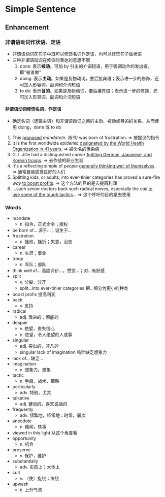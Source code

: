 # Simple Sentence

## Enhancement

### 非谓语动词作状语、定语

- 非谓语动词在句子中既可以修饰名词作定语，也可以修饰句子做状语
- 三种非谓语动词在修饰时表达的意思不同
    1. done: 表示**被动**。可加 by 引出的介词短语，用于强调动作的发出者，即"被谁做"
    2. doing: 表示**主动**。如果是及物动词，要后接宾语；表示进一步的修饰，还可加入形容词、副词和介词短语
    3. to do: 表示**目的**。如果是及物动词，要后接宾语；表示进一步的修饰，还可加入形容词、副词和介词短语

#### 非谓语动词修饰名词，作定语

- 确定名词（逻辑主语）和非谓语动词之间的主动、被动或目的的关系，从而使用 doing，done 或 to do

1. This <u>proposed</u> *mandate(n. 指令)* was born of frustration. => 被提议的指令
2. It is the first worldwide *epidemic* <u>designated by the World Health Organization in 41 years</u>. => 被命名的传染病
3. G. I. JOe had a distinguished *career* <u>fighting German, Japanese, and Korean troops</u>. => 去作战的职业生涯
4. It's a reflecting simple of *people* <u>generally thinking well of themselves</u>. => 通常自我感觉良好的人们
5. Splitting kids, or adults, into ever-tinier categories has proved a sure-fire *way* <u>to boost profits</u>. => 这个方法的目的是去提高利润
6. ...such senior doctors back such radical moves, especially the *call* <u>to use some of the tough tactics</u>... => 这个呼吁的目的是去使用

### Words

- mandate
    - n. 指令，正式命令；授权
- be born of... 源于...；诞生于...
- frustration
    - n. 挫败，挫折；失意，沮丧
- career
    - n. 生涯；事业
- troop
    - n. 军队；部队
- think well of... 高度评价...，赞赏...；对...有好感
- split
    - v. 分裂，分开
    - split...into ever-tinier categories 把...细分为更小的种类
- boost profix 提高利润
- back
    - v. 支持
- radical
    - adj. 激进的；彻底的
- despair
    - v. 绝望，丧失信心
    - n. 绝望，令人绝望的人或事
- singular
    - adj. 突出的，非凡的
    - singular lack of imagination 纯粹缺乏想象力
- lack of... 缺乏...
- imagination
    - n. 想象力，想象
- tactic
    - n. 手段，战术，策略
- particularly
    - adv. 特别，尤其
- talkative
    - adj. 健谈的，喜欢说话的
- frequently
    - adv. 频繁地，经常地；时常，屡次
- anecdote
    - n. 趣闻，轶事
- viewed in this light 从这个角度看
- opportunity
    - n. 机会
- preserve
    - v. 保护，维护
- substantially
    - adv. 实质上；大体上
- curl
    - v. （使）旋绕；缭绕
- upwash
    - n. 上升气流

